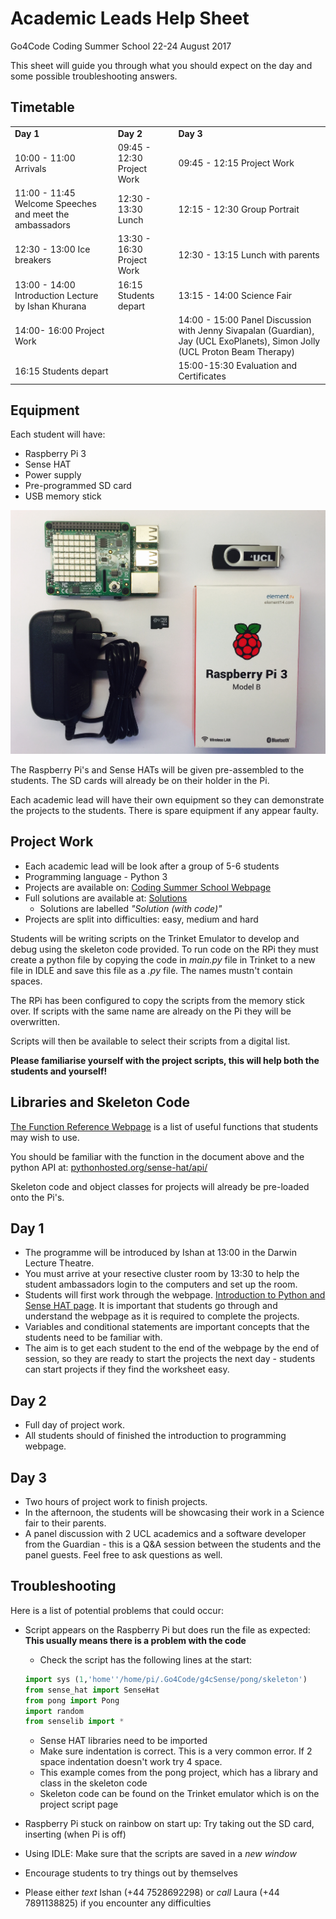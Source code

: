 # Academic Leads Help Sheet
Go4Code Coding Summer School 22-24 August 2017

This sheet will guide you through what you should expect on the day and some possible troubleshooting answers.

## Timetable

<table>

<tr>
  <td> <b>Day 1</b> </td>
  <td> <b>Day 2</b> </td>
  <td> <b>Day 3</b> </td>
</tr>

<tr>
  <td>10:00 - 11:00 Arrivals</td>
  <td>09:45 - 12:30 Project Work</td>
  <td>09:45 - 12:15 Project Work</td>
</tr>

<tr>
  <td>11:00 - 11:45 Welcome Speeches and meet the ambassadors</td>
  <td>12:30 - 13:30 Lunch</td>
  <td>12:15 - 12:30 Group Portrait</td>
</tr>

<tr>
  <td>12:30 - 13:00 Ice breakers</td>
  <td>13:30 - 16:30 Project Work </td>
  <td>12:30 - 13:15 Lunch with parents</td>
</tr>

<tr>
  <td>13:00 - 14:00 Introduction Lecture by Ishan Khurana</td>
  <td>16:15 Students depart</td>
  <td>13:15 - 14:00 Science Fair</td>
</tr>

<tr>
  <td>14:00- 16:00 Project Work</td>
  <td></td>
  <td>14:00 - 15:00 Panel Discussion with Jenny Sivapalan (Guardian), Jay  (UCL ExoPlanets), Simon Jolly (UCL Proton Beam Therapy)</td>
</tr>

<tr>
  <td>16:15 Students depart</td>
  <td></td>
  <td>15:00-15:30 Evaluation and Certificates</td>
</tr>

</table>

## Equipment
Each student will have:
* Raspberry Pi 3
* Sense HAT
* Power supply
* Pre-programmed SD card
* USB memory stick

![Equipment](./media/equipment.jpg)

The Raspberry Pi's and Sense HATs will be given pre-assembled to the students. The SD cards will already be on their holder in the Pi.

Each academic lead will have their own equipment so they can demonstrate the projects to the students. There is spare equipment if any appear faulty.

## Project Work
* Each academic lead will be look after a group of 5-6 students
* Programming language - Python 3
* Projects are available on: [Coding Summer School Webpage](https://codingsummerschool.github.io/codingsummerschool)
* Full solutions are available at: [Solutions](https://codingsummerschool.github.io/codingsummerschool/teachers/trinket_links.html)
  * Solutions are labelled *"Solution (with code)"*
* Projects are split into difficulties: easy, medium and hard

Students will be writing scripts on the Trinket Emulator to develop and debug using the skeleton code provided. To run code on the RPi they must create a python file by copying the code in *main.py* file in Trinket to a new file in IDLE and save this file as a *.py* file. The names mustn't contain spaces.

The RPi has been configured to copy the scripts from the memory stick over. If scripts with the same name are already on the Pi they will be overwritten.

Scripts will then be available to select their scripts from a digital list.

**Please familiarise yourself with the project scripts, this will help both the students and yourself!**

## Libraries and Skeleton Code


[The Function Reference Webpage](https://codingsummerschool.github.io/codingsummerschool/docs/function_reference.html) is a list of useful functions that students may wish to use.

You should be familiar with the function in the document above and the python API at: [pythonhosted.org/sense-hat/api/](https://pythonhosted.org/sense-hat/api/)

Skeleton code and object classes for projects will already be pre-loaded onto the Pi's.

## Day 1
* The programme will be introduced by Ishan at 13:00 in the Darwin Lecture Theatre.
* You must arrive at your resective cluster room by 13:30 to help the student ambassadors login to the computers and set up the room.
* Students will first work through the webpage. [Introduction to Python and Sense HAT page](https://codingsummerschool.github.io/codingsummerschool/docs/sense_hat_intro.html). It is important that students go through and understand the webpage as it is required to complete the projects.
* Variables and conditional statements are important concepts that the students need to be familiar with.
* The aim is to get each student to the end of the webpage by the end of session, so they are ready to start the projects the next day - students can start projects if they find the worksheet easy.

## Day 2
* Full day of project work.
* All students should of finished the introduction to programming webpage.

## Day 3
* Two hours of project work to finish projects.
* In the afternoon, the students will be showcasing their work in a Science fair to their parents.
* A panel discussion with 2 UCL academics and a software developer from the Guardian - this is a Q&A session between the students and the panel guests. Feel free to ask questions as well.


## Troubleshooting
Here is a list of potential problems that could occur:

* Script appears on the Raspberry Pi but does run the file as expected:
  **This usually means there is a problem with the code** 
  - Check the script has the following lines at the start:

  ```python
  import sys (1,'home''/home/pi/.Go4Code/g4cSense/pong/skeleton')
  from sense_hat import SenseHat
  from pong import Pong
  import random
  from senselib import *
  ```
  - Sense HAT libraries need to be imported
  - Make sure indentation is correct. This is a very common error. If 2 space indentation doesn't work try 4 space.
  - This example comes from the pong project, which has a library and class in the skeleton code
  - Skeleton code can be found on the Trinket emulator which is on the project script page
* Raspberry Pi stuck on rainbow on start up: Try taking out the SD card, inserting (when Pi is off)
* Using IDLE: Make sure that the scripts are saved in a *new window* 
* Encourage students to try things out by themselves

* Please either *text* Ishan (+44 7528692298) or *call* Laura (+44 7891138825) if you encounter any difficulties
